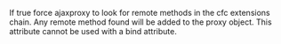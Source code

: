 If true force ajaxproxy to look for remote methods in the cfc extensions chain. Any remote method found will be added to the proxy object. This attribute cannot be used with a bind attribute.